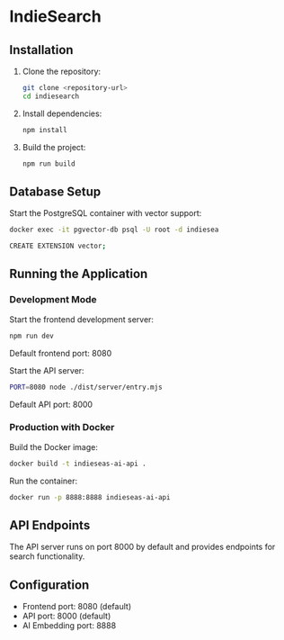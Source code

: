 # IndieSearch

## Installation

1. Clone the repository:

   ```bash
   git clone <repository-url>
   cd indiesearch
   ```

2. Install dependencies:

   ```bash
   npm install
   ```

3. Build the project:

   ```bash
   npm run build
   ```

## Database Setup

Start the PostgreSQL container with vector support:

```bash
docker exec -it pgvector-db psql -U root -d indiesea

CREATE EXTENSION vector;
```

## Running the Application

### Development Mode

Start the frontend development server:

```bash
npm run dev
```

Default frontend port: 8080

Start the API server:

```bash
PORT=8080 node ./dist/server/entry.mjs
```

Default API port: 8000

### Production with Docker

Build the Docker image:

```bash
docker build -t indieseas-ai-api .
```

Run the container:

```bash
docker run -p 8888:8888 indieseas-ai-api
```

## API Endpoints

The API server runs on port 8000 by default and provides endpoints for search functionality.

## Configuration

- Frontend port: 8080 (default)
- API port: 8000 (default)
- AI Embedding port: 8888